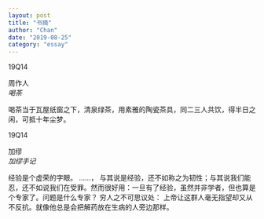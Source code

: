 ```yaml
---
layout: post
title: "书摘"
author: "Chan"
date: "2019-08-25"
category: "essay"
---
```


<div class="entries">
  <div id="19Q14" class="entry book">
     <span class="time">19Q14</span>
     <span class="left"></span>
     <span class="middle"><p><span>周作人</span><br><span><i>喝茶</i></span></p></span>
     <span class="right"><p>喝茶当于瓦屋纸窗之下，清泉绿茶，用素雅的陶瓷茶具，同二三人共饮，得半日之闲，可抵十年尘梦。</p></span>
  </div>
  <div id="19Q14-1" class="entry book">
     <span class="time">19Q14</span>
     <span class="left"></span>
     <span class="middle"><p><span>加缪</span><br><span><i>加缪手记</i></span></p></span>
     <span class="right"><p>经验是个虚荣的字眼。 ……， 与其说是经验，还不如称之为韧性；与其说我们能忍，还不如说我们在受罪。然而很好用：一旦有了经验，虽然并非学者，但也算是个专家了。问题是什么专家？ 穷人之不可思议处： 上帝让这群人毫无指望却又从不反抗。就像他总是会把解药放在生病的人旁边那样。</p></span>
  </div>
</div>
